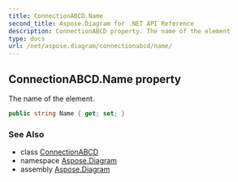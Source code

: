 ```yaml
---
title: ConnectionABCD.Name
second_title: Aspose.Diagram for .NET API Reference
description: ConnectionABCD property. The name of the element
type: docs
url: /net/aspose.diagram/connectionabcd/name/
---
```

## ConnectionABCD.Name property

The name of the element.

```csharp
public string Name { get; set; }
```

### See Also

* class [ConnectionABCD](../)
* namespace [Aspose.Diagram](../../connectionabcd/)
* assembly [Aspose.Diagram](../../../)


